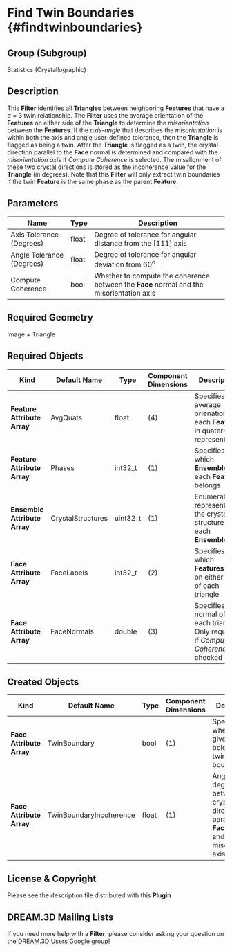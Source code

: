 Find Twin Boundaries {#findtwinboundaries}
=============

## Group (Subgroup) ##

Statistics (Crystallographic)

## Description ##

This **Filter** identifies all **Triangles** between neighboring **Features** that have a &sigma; = 3 twin relationship.  The **Filter** uses the average orientation of the **Features** on either side of the **Triangle** to determine the *misorientation* between the **Features**.  If the *axis-angle* that describes the *misorientation* is within both the axis and angle user-defined tolerance, then the **Triangle** is flagged as being a twin.  After the **Triangle** is flagged as a twin, the crystal direction parallel to the **Face** normal is determined and compared with the *misorientation axis* if *Compute Coherence* is selected.  The misalignment of these two crystal directions is stored as the incoherence value for the **Triangle** (in degrees). Note that this **Filter** will only extract twin boundaries if the twin **Feature** is the same phase as the parent **Feature**. 

## Parameters ##

| Name | Type | Description |
|------|------| ----------- |
| Axis Tolerance (Degrees) | float | Degree of tolerance for angular distance from the [111] axis  |
| Angle Tolerance (Degrees) | float | Degree of tolerance for angular deviation from 60<sup>o</sup> |
| Compute Coherence | bool | Whether to compute the coherence between the **Face** normal and the misorientation axis |

## Required Geometry ##

Image + Triangle

## Required Objects ##

| Kind | Default Name | Type | Component Dimensions | Description |
|------|--------------|------|----------------------|-------------|
| **Feature Attribute Array** | AvgQuats | float | (4) | Specifies the average orienation of each **Feature** in quaternion representation |
| **Feature Attribute Array** | Phases | int32_t | (1) | Specifies to which **Ensemble** each **Feature** belongs |
| **Ensemble Attribute Array** | CrystalStructures | uint32_t | (1) | Enumeration representing the crystal structure for each **Ensemble** |
| **Face Attribute Array** | FaceLabels | int32_t | (2) | Specifies which **Features** are on either side of each triangle |
| **Face Attribute Array** | FaceNormals | double | (3) | Specifies the normal of each triangle. Only required if _Compute Coherence_ is checked |

## Created Objects ##

| Kind | Default Name | Type | Component Dimensions | Description |
|------|--------------|------|----------------------|-------------|
| **Face Attribute Array** | TwinBoundary | bool | (1) | Specifies whether a given **Face** belongs to a twin boundary |
| **Face Attribute Array** | TwinBoundaryIncoherence |  float | (1) | Angle in degrees between crystal direction parallel to **Face** normal and misorientation axis | 


## License & Copyright ##

Please see the description file distributed with this **Plugin**

## DREAM.3D Mailing Lists ##

If you need more help with a **Filter**, please consider asking your question on the [DREAM.3D Users Google group!](https://groups.google.com/forum/?hl=en#!forum/dream3d-users)


